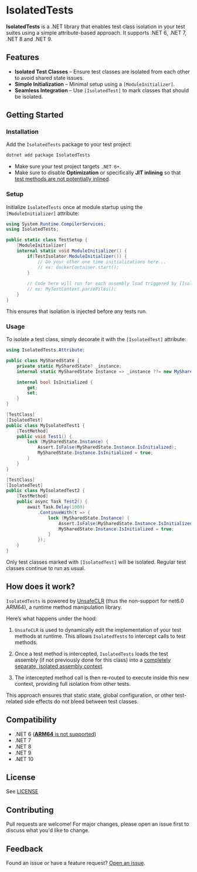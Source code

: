 # IsolatedTests

**IsolatedTests** is a .NET library that enables test class isolation in your test suites using a simple attribute-based approach. It supports .NET 6, .NET 7, .NET 8 and .NET 9.


## Features

- **Isolated Test Classes** – Ensure test classes are isolated from each other to avoid shared state issues.
- **Simple Initialization** – Minimal setup using a `[ModuleInitializer]`.
- **Seamless Integration** – Use `[IsolatedTest]` to mark classes that should be isolated.


## Getting Started

### Installation

Add the `IsolatedTests` package to your test project:

```bash
dotnet add package IsolatedTests
```

- Make sure your test project targets `.NET 6+`.
- Make sure to disable **Optimization** or specifically **JIT inlining** so that [test methods are not potentially inlined](https://github.com/Hathoute/UnsafeCLR?tab=readme-ov-file#limitations).


###  Setup

Initialize `IsolatedTests` once at module startup using the `[ModuleInitializer]` attribute:

```csharp
using System.Runtime.CompilerServices;
using IsolatedTests;

public static class TestSetup {
    [ModuleInitializer]
    internal static void ModuleInitializer() {
        if(TestIsolator.ModuleInitializer()) {
            // Do your other one time initializations here...
            // ex: dockerContainer.start();
        }
        
        // Code here will run for each assembly load triggered by [IsolatedTest]
        // ex: MyTestContext.parseFiles();
    }
}
```

This ensures that isolation is injected before any tests run.


### Usage

To isolate a test class, simply decorate it with the `[IsolatedTest]` attribute:

```csharp
using IsolatedTests.Attribute;

public class MySharedState {
    private static MySharedState? _instance;
    internal static MySharedState Instance => _instance ??= new MySharedState();

    internal bool IsInitialized {
        get;
        set;
    }
}

[TestClass]
[IsolatedTest]
public class MyIsolatedTest1 {
    [TestMethod]
    public void Test1() {
        lock (MySharedState.Instance) {
            Assert.IsFalse(MySharedState.Instance.IsInitialized);
            MySharedState.Instance.IsInitialized = true;
        }
    }
}

[TestClass]
[IsolatedTest]
public class MyIsolatedTest2 {
    [TestMethod]
    public async Task Test2() {
        await Task.Delay(1000)
            .ContinueWith(t => {
                lock (MySharedState.Instance) {
                    Assert.IsFalse(MySharedState.Instance.IsInitialized);
                    MySharedState.Instance.IsInitialized = true;
                }
            });
    }
}
```

Only test classes marked with `[IsolatedTest]` will be isolated. Regular test classes continue to run as usual.


## How does it work?

`IsolatedTests` is powered by [UnsafeCLR](https://github.com/Hathoute/UnsafeCLR) (thus the non-support for net6.0 ARM64), a runtime method manipulation library.

Here’s what happens under the hood:

1. `UnsafeCLR` is used to dynamically edit the implementation of your test methods at runtime. This allows `IsolatedTests` to intercept calls to test methods.

2. Once a test method is intercepted, `IsolatedTests` loads the test assembly (if not previously done for this class) into a [completely separate, isolated assembly context](https://learn.microsoft.com/en-us/dotnet/core/dependency-loading/understanding-assemblyloadcontext).

3. The intercepted method call is then re-routed to execute inside this new context, providing full isolation from other tests.

This approach ensures that static state, global configuration, or other test-related side effects do not bleed between test classes.


## Compatibility

-  .NET 6 ([**ARM64** is not supported](https://github.com/Hathoute/UnsafeCLR?tab=readme-ov-file#limitations))
-  .NET 7
-  .NET 8
-  .NET 9
-  .NET 10


## License

See [LICENSE](LICENSE)


## Contributing

Pull requests are welcome! For major changes, please open an issue first to discuss what you'd like to change.


## Feedback

Found an issue or have a feature request? [Open an issue](https://github.com/Hathoute/IsolatedTests/issues).


